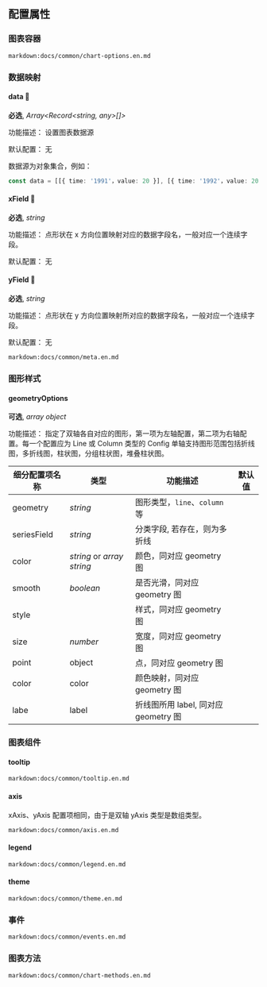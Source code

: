 ## 配置属性

### 图表容器

`markdown:docs/common/chart-options.en.md`

### 数据映射

#### data 📌

**必选**, _Array<Record<string, any>[]>_

功能描述： 设置图表数据源

默认配置： 无

数据源为对象集合，例如：

```ts
const data = [[{ time: '1991'，value: 20 }], [{ time: '1992'，value: 20 }]];
```

#### xField 📌

**必选**, _string_

功能描述： 点形状在 x 方向位置映射对应的数据字段名，一般对应一个连续字段。

默认配置： 无

#### yField 📌

**必选**, _string_

功能描述： 点形状在 y 方向位置映射所对应的数据字段名，一般对应一个连续字段。

默认配置： 无

`markdown:docs/common/meta.en.md`

### 图形样式

#### geometryOptions

**可选**, _array object_

功能描述： 指定了双轴各自对应的图形，第一项为左轴配置，第二项为右轴配置。每一个配置应为 Line 或 Column 类型的 Config 单轴支持图形范围包括折线图，多折线图，柱状图，分组柱状图，堆叠柱状图。

| 细分配置项名称 | 类型                       | 功能描述                             | 默认值 |
| -------------- | -------------------------- | ------------------------------------ | ------ |
| geometry       | _string_                   | 图形类型，`line`、`column` 等        |
| seriesField    | _string_                   | 分类字段, 若存在，则为多折线         |
| color          | _string_ or _array string_ | 颜色，同对应 geometry 图             |
| smooth         | _boolean_                  | 是否光滑，同对应 geometry 图         |
| style          |                            | 样式，同对应 geometry 图             |
| size           | _number_                   | 宽度，同对应 geometry 图             |
| point          | object                     | 点，同对应 geometry 图               |
| color          | color                      | 颜色映射，同对应 geometry 图         |
| labe           | label                      | 折线图所用 label, 同对应 geometry 图 |

### 图表组件

#### tooltip

`markdown:docs/common/tooltip.en.md`

#### axis

xAxis、yAxis 配置项相同，由于是双轴 yAxis 类型是数组类型。

`markdown:docs/common/axis.en.md`

#### legend

`markdown:docs/common/legend.en.md`

#### theme

`markdown:docs/common/theme.en.md`

### 事件

`markdown:docs/common/events.en.md`

### 图表方法

`markdown:docs/common/chart-methods.en.md`
